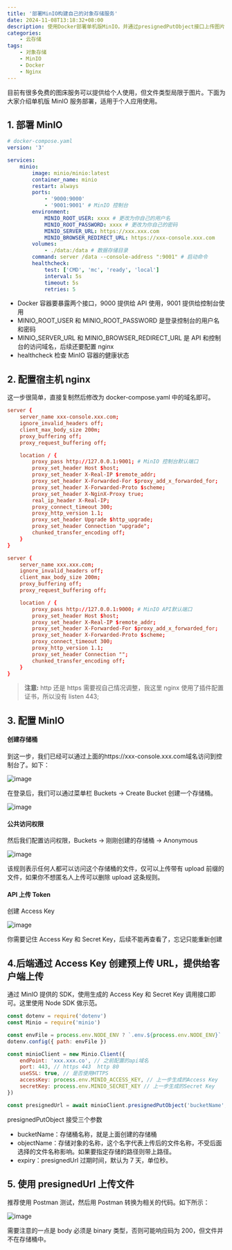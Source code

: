 ```yaml
---
title: '部署MinIO构建自己的对象存储服务'
date: 2024-11-08T13:18:32+08:00
description: 使用Docker部署单机版MinIO，并通过presignedPutObject接口上传图片
categories:
    - 云存储
tags:
    - 对象存储
    - MinIO
    - Docker
    - Nginx
---
```


目前有很多免费的图床服务可以提供给个人使用，但文件类型局限于图片。下面为大家介绍单机版 MinIO 服务部署，适用于个人应用使用。

## 1. 部署 MinIO

```yaml
# docker-compose.yaml
version: '3'

services:
    minio:
        image: minio/minio:latest
        container_name: minio
        restart: always
        ports:
            - '9000:9000'
            - '9001:9001' # MinIO 控制台
        environment:
            MINIO_ROOT_USER: xxxx # 更改为你自己的用户名
            MINIO_ROOT_PASSWORD: xxxx # 更改为你自己的密码
            MINIO_SERVER_URL: https://xxx.xxx.com
            MINIO_BROWSER_REDIRECT_URL: https://xxx-console.xxx.com
        volumes:
            - ./data:/data # 数据存储目录
        command: server /data --console-address ":9001" # 启动命令
        healthcheck:
            test: ['CMD', 'mc', 'ready', 'local']
            interval: 5s
            timeout: 5s
            retries: 5
```

-   Docker 容器要暴露两个接口，9000 提供给 API 使用，9001 提供给控制台使用
-   MINIO_ROOT_USER 和 MINIO_ROOT_PASSWORD 是登录控制台的用户名和密码
-   MINIO_SERVER_URL 和 MINIO_BROWSER_REDIRECT_URL 是 API 和控制台的访问域名，后续还要配置 nginx
-   healthcheck 检查 MinIO 容器的健康状态

## 2. 配置宿主机 nginx

这一步很简单，直接复制然后修改为 docker-compose.yaml 中的域名即可。

```conf
server {
    server_name xxx-console.xxx.com;
    ignore_invalid_headers off;
    client_max_body_size 200m;
    proxy_buffering off;
    proxy_request_buffering off;

    location / {
        proxy_pass http://127.0.0.1:9001; # MinIO 控制台默认端口
        proxy_set_header Host $host;
        proxy_set_header X-Real-IP $remote_addr;
        proxy_set_header X-Forwarded-For $proxy_add_x_forwarded_for;
        proxy_set_header X-Forwarded-Proto $scheme;
        proxy_set_header X-NginX-Proxy true;
        real_ip_header X-Real-IP;
        proxy_connect_timeout 300;
        proxy_http_version 1.1;
        proxy_set_header Upgrade $http_upgrade;
        proxy_set_header Connection "upgrade";
        chunked_transfer_encoding off;
    }
}

server {
    server_name xxx.xxx.com;
    ignore_invalid_headers off;
    client_max_body_size 200m;
    proxy_buffering off;
    proxy_request_buffering off;

    location / {
        proxy_pass http://127.0.0.1:9000; # MinIO API默认端口
        proxy_set_header Host $host;
        proxy_set_header X-Real-IP $remote_addr;
        proxy_set_header X-Forwarded-For $proxy_add_x_forwarded_for;
        proxy_set_header X-Forwarded-Proto $scheme;
        proxy_connect_timeout 300;
        proxy_http_version 1.1;
        proxy_set_header Connection "";
        chunked_transfer_encoding off;
    }
}
```

> **注意:** http 还是 https 需要视自己情况调整，我这里 nginx 使用了插件配置证书，所以没有 listen 443;

## 3. 配置 MinIO

#### 创建存储桶

到这一步，我们已经可以通过上面的https://xxx-console.xxx.com域名访问到控制台了。如下：

![image](https://s2.loli.net/2024/11/08/CTdIbZWf5LmNGY1.jpg)

在登录后，我们可以通过菜单栏 Buckets -> Create Bucket 创建一个存储桶。

![image](https://s2.loli.net/2024/11/08/SXW6ydBVb4Y8tmi.png)

#### 公共访问权限

然后我们配置访问权限，Buckets -> 刚刚创建的存储桶 -> Anonymous

![image](https://s2.loli.net/2024/11/08/HDTidw4oR6WzB32.jpg)

该规则表示任何人都可以访问这个存储桶的文件，仅可以上传带有 upload 前缀的文件，如果你不想匿名人上传可以删除 upload 这条规则。

#### API 上传 Token

创建 Access Key

![image](https://s2.loli.net/2024/11/08/eXgbBY3O5NUiGyu.jpg)

你需要记住 Access Key 和 Secret Key，后续不能再查看了，忘记只能重新创建

## 4.后端通过 Access Key 创建预上传 URL，提供给客户端上传

通过 MinIO 提供的 SDK，使用生成的 Access Key 和 Secret Key 调用接口即可。这里使用 Node SDK 做示范。

```javascript
const dotenv = require('dotenv')
const Minio = require('minio')

const envFile = process.env.NODE_ENV ? `.env.${process.env.NODE_ENV}` : '.env'
dotenv.config({ path: envFile })

const minioClient = new Minio.Client({
	endPoint: 'xxx.xxx.co', // 之前配置的api域名
	port: 443, // https 443  http 80
	useSSL: true, // 是否使用HTTPS
	accessKey: process.env.MINIO_ACCESS_KEY, // 上一步生成的Access Key
	secretKey: process.env.MINIO_SECRET_KEY // 上一步生成的Secret Key
})

const presignedUrl = await minioClient.presignedPutObject('bucketName', `objectName`, expiry)
```

presignedPutObject 接受三个参数

-   bucketName：存储桶名称，就是上面创建的存储桶
-   objectName：存储对象的名称，这个名字代表上传后的文件名称，不受后面选择的文件名称影响。如果要指定存储的路径则带上路径。
-   expiry：presignedUrl 过期时间，默认为 7 天，单位秒。

## 5. 使用 presignedUrl 上传文件

推荐使用 Postman 测试，然后用 Postman 转换为相关的代码。如下所示：

![image](https://s2.loli.net/2024/11/08/o8LC5cpaTf9z6Uq.jpg)

需要注意的一点是 body 必须是 binary 类型，否则可能响应码为 200，但文件并不在存储桶中。
